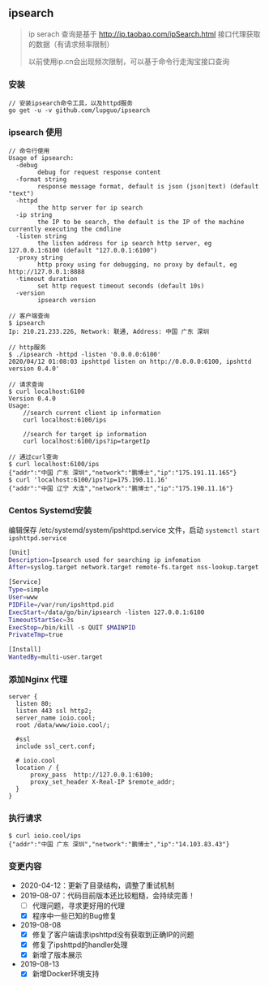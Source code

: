 ## ipsearch
> ip serach 查询是基于 http://ip.taobao.com/ipSearch.html 接口代理获取的数据（有请求频率限制）
>
> 以前使用ip.cn会出现频次限制，可以基于命令行走淘宝接口查询

### 安装
```
// 安装ipsearch命令工具，以及httpd服务
go get -u -v github.com/lupguo/ipsearch
```

### ipsearch 使用
```
// 命令行使用
Usage of ipsearch:
  -debug
    	debug for request response content
  -format string
    	response message format, default is json (json|text) (default "text")
  -httpd
    	the http server for ip search
  -ip string
    	the IP to be search, the default is the IP of the machine currently executing the cmdline
  -listen string
    	the listen address for ip search http server, eg 127.0.0.1:6100 (default "127.0.0.1:6100")
  -proxy string
    	http proxy using for debugging, no proxy by default, eg http://127.0.0.1:8888
  -timeout duration
    	set http request timeout seconds (default 10s)
  -version
    	ipsearch version

// 客户端查询
$ ipsearch
Ip: 210.21.233.226, Network: 联通, Address: 中国 广东 深圳

// http服务
$ ./ipsearch -httpd -listen '0.0.0.0:6100'
2020/04/12 01:08:03 ipshttpd listen on http://0.0.0.0:6100, ipshttd version 0.4.0'

// 请求查询
$ curl localhost:6100
Version 0.4.0
Usage:
	//search current client ip information
	curl localhost:6100/ips

	//search for target ip information
	curl localhost:6100/ips?ip=targetIp

// 通过curl查询
$ curl localhost:6100/ips
{"addr":"中国 广东 深圳","network":"鹏博士","ip":"175.191.11.165"}
$ curl 'localhost:6100/ips?ip=175.190.11.16'
{"addr":"中国 辽宁 大连","network":"鹏博士","ip":"175.190.11.16"}
```

### Centos Systemd安装

编辑保存 /etc/systemd/system/ipshttpd.service 文件，启动 `systemctl start ipshttpd.service`

```bash
[Unit]
Description=Ipsearch used for searching ip infomation
After=syslog.target network.target remote-fs.target nss-lookup.target

[Service]
Type=simple
User=www
PIDFile=/var/run/ipshttpd.pid
ExecStart=/data/go/bin/ipsearch -listen 127.0.0.1:6100
TimeoutStartSec=3s
ExecStop=/bin/kill -s QUIT $MAINPID
PrivateTmp=true

[Install]
WantedBy=multi-user.target
```

### 添加Nginx 代理
```shell script
server {
  listen 80;
  listen 443 ssl http2;
  server_name ioio.cool;
  root /data/www/ioio.cool/;

  #ssl
  include ssl_cert.conf;

  # ioio.cool
  location / {
      proxy_pass  http://127.0.0.1:6100;
      proxy_set_header X-Real-IP $remote_addr;
  }
}
```

### 执行请求
```shell script
$ curl ioio.cool/ips
{"addr":"中国 广东 深圳","network":"鹏博士","ip":"14.103.83.43"}
```

### 变更内容
- 2020-04-12：更新了目录结构，调整了重试机制
- 2019-08-07：代码目前版本还比较粗糙，会持续完善！
    - [ ] 代理问题，寻求更好用的代理
    - [x] 程序中一些已知的Bug修复 
- 2019-08-08
    - [x] 修复了客户端请求ipshttpd没有获取到正确IP的问题
    - [x] 修复了ipshttpd的handler处理
    - [x] 新增了版本展示
- 2019-08-13
    - [x] 新增Docker环境支持

